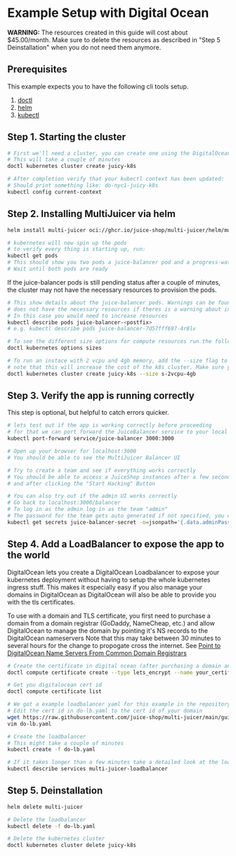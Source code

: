 # Example Setup with Digital Ocean

**WARNING:** The resources created in this guide will cost about \$45.00/month.
Make sure to delete the resources as described in "Step 5 Deinstallation" when you do not need them anymore.

## Prerequisites

This example expects you to have the following cli tools setup.

1. [doctl](https://github.com/digitalocean/doctl)
2. [helm](https://helm.sh)
3. [kubectl](https://kubernetes.io/docs/tasks/tools/install-kubectl/#install-kubectl-on-macos)

## Step 1. Starting the cluster

```bash
# First we'll need a cluster, you can create one using the DigitalOcean cli.
# This will take a couple of minutes
doctl kubernetes cluster create juicy-k8s

# After completion verify that your kubectl context has been updated:
# Should print something like: do-nyc1-juicy-k8s
kubectl config current-context
```

## Step 2. Installing MultiJuicer via helm

```bash
helm install multi-juicer oci://ghcr.io/juice-shop/multi-juicer/helm/multi-juicer

# kubernetes will now spin up the pods
# to verify every thing is starting up, run:
kubectl get pods
# This should show you two pods a juice-balancer pod and a progress-watchdog pod
# Wait until both pods are ready
```

If the juice-balancer pods is still pending status after a couple of minutes, the cluster may not have the necessary resources to provision the pods.

```bash
# This show details about the juice-balancer pods. Warnings can be found under Events, and the cluster
# does not have the necessary resources if theres is a warning about insufficient CPU or memory.
# In this case you would need to increase resources
kubectl describe pods juice-balancer-<postfix>
# e.g. kubectl describe pods juice-balancer-7d57fff697-4r8lv

# To see the different size options for compute resources run the following command:
doctl kubernetes options sizes

# To run an instace with 2 vcpu and 4gb memory, add the --size flag to the cluster create command as follows.
# note that this will increase the cost of the k8s cluster. Make sure you understand the costs of every option size.
doctl kubernetes cluster create juicy-k8s --size s-2vcpu-4gb
```

## Step 3. Verify the app is running correctly

This step is optional, but helpful to catch errors quicker.

```bash
# lets test out if the app is working correctly before proceeding
# for that we can port forward the JuiceBalancer service to your local machine
kubectl port-forward service/juice-balancer 3000:3000

# Open up your browser for localhost:3000
# You should be able to see the MultiJuicer Balancer UI

# Try to create a team and see if everything works correctly
# You should be able to access a JuiceShop instances after a few seconds after creating a team,
# and after clicking the "Start Hacking" Button

# You can also try out if the admin UI works correctly
# Go back to localhost:3000/balancer
# To log in as the admin log in as the team "admin"
# The password for the team gets auto generated if not specified, you can extract it from the kubernetes secret:
kubectl get secrets juice-balancer-secret -o=jsonpath='{.data.adminPassword}' | base64 --decode
```

## Step 4. Add a LoadBalancer to expose the app to the world

DigitalOcean lets you create a DigitalOcean Loadbalancer to expose your kubernetes deployment without having to setup the whole kubernetes ingress stuff. This makes it especially easy if you also manage your domains in DigitalOcean as DigitalOcean will also be able to provide you with the tls certificates.

To use with a domain and TLS certificate, you first need to purchase a domain from a domain registrar (GoDaddy, NameCheap, etc.)
and allow DigitalOcean to manage the domain by pointing it's NS records to the DigitalOcean nameservers
Note that this may take between 30 minutes to several hours for the change to propogate cross the internet. See
[Point to DigitalOcean Name Servers From Common Domain Registrars](https://docs.digitalocean.com/products/networking/dns/getting-started/dns-registrars/)

```bash
# Create the certificate in digital ocean (after purchasing a domain and letting DigitalOcean handle it)
doctl compute certificate create --type lets_encrypt --name your_certificate_name --dns-names yourdomain.com

# Get you digitalocean cert id
doctl compute certificate list

# We got a example loadbalancer yaml for this example in the repository
# Edit the cert id in do-lb.yaml to the cert id of your domain
wget https://raw.githubusercontent.com/juice-shop/multi-juicer/main/guides/digital-ocean/do-lb.yaml
vim do-lb.yaml

# Create the loadbalancer
# This might take a couple of minutes
kubectl create -f do-lb.yaml

# If it takes longer than a few minutes take a detailed look at the loadbalancer
kubectl describe services multi-juicer-loadbalancer
```

## Step 5. Deinstallation

```bash
helm delete multi-juicer

# Delete the loadbalancer
kubectl delete -f do-lb.yaml

# Delete the kubernetes cluster
doctl kubernetes cluster delete juicy-k8s
```
